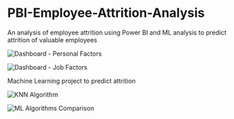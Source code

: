 # PBI-Employee-Attrition-Analysis
An analysis of employee attrition using Power BI and ML analysis to predict attrition of valuable employees

![Dashboard - Personal Factors](https://user-images.githubusercontent.com/99233674/195437274-9c1bc287-ebe5-4d4d-8112-157dbb15824b.jpg)

![Dashboard - Job Factors](https://user-images.githubusercontent.com/99233674/195437295-b1a8e58d-8485-4818-866b-ab72dc5b5e33.jpg)

Machine Learning project to predict attrition

![KNN Algorithm](https://user-images.githubusercontent.com/99233674/195402993-5fcf1d5b-9f4e-4fa2-aba6-e29a2f034b58.jpg)

![ML Algorithms Comparison](https://user-images.githubusercontent.com/99233674/195403785-c1ae0f95-37d5-47d9-8088-3298cbbf0fe0.jpg)
